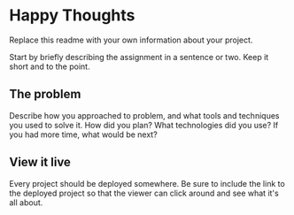 # Happy Thoughts

Replace this readme with your own information about your project.

Start by briefly describing the assignment in a sentence or two. Keep it short and to the point.

## The problem
Describe how you approached to problem, and what tools and techniques you used to solve it. How did you plan? What technologies did you use? If you had more time, what would be next?

## View it live

Every project should be deployed somewhere. Be sure to include the link to the deployed project so that the viewer can click around and see what it's all about.
